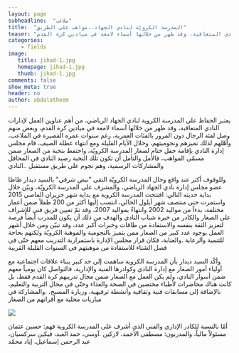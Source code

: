 ```yaml
---
layout: page
subheadline:  "ملاعب"
title:  "المدرسة الكرويّة لنادي الجهاد..مواهب على الطريق"
teaser: "يعتبر الحفاظ على المدرسة الكروية لنادي الجهاد الرياضي، من أهم عناوين العمل لإدارات النادي المتعاقبة، وقد ظهر من خلالها أسماء لامعة في ميادين كرة القدم"
categories:
    - fields
image:
   title: jihad-1.jpg
   homepage: jihad-1.jpg
   thumb: jihad-1.jpg
comments: false
show_meta: true
header: no
author: abdalatheem
---
```



يعتبر الحفاظ على المدرسة الكروية لنادي الجهاد الرياضي، من أهم عناوين العمل لإدارات النادي المتعاقبة، وقد ظهر من خلالها أسماء لامعة في ميادين كرة القدم، وبعض منهم وصل لفئة الرجال دون المرور بالفئات العمرية، رغم سنوات عمره القصيرة في الملاعب، وأهّلهم لذلك تميزهم ونجوميتهم، وخلال الأيام القليلة ومع انتهاء عطلة الصيف، قام مجلس إدارة النادي بإقامة حفل ختام لصغار المدرسة الكرويّة، واحتفظ بنخبة من الصغار ضمن مسمّى المواهب، فالأمل والتأمل أن تكون تلك النخبة رصيد النادي في المحافل والمشاركات الرسمية، وهم نجوم على طريق مستقبل ..النادي

وللوقوف أكثر عند واقع وحال المدرسة الكرويّة التقى "نبض شرقي" بالسيد ديدار ظاظا عضو مجلس إدارة نادي الجهاد الرياضي، والمشرف على المدرسة الكرويّة، وبيّن خلال بداية حديثه التالي: افتتحت المدرسة الكروية مع بداية شهر حزيران الماضي 2015 واستمرت حتى منتصف شهر أيلول الحالي، انتسب إليها أكثر من 200 طفلاً ضمن أعمار مختلفة، بدءاً من مواليد 2002 وانتهاءً بمواليد 2007، وقد تمّ تعيين فريق فني للإشراف على الصغار والكادر من خيرة شباب النادي والهدف من ذلك أن يكون للمدرب أيضاً فرصة لتعزيز الثقة بنفسه والاستفادة من طاقات وخبرات أكبر عدد، وقد تبيّن ومن خلال أشهر العمل بوجود عدد كبير من الصغار ممن يتميز بالنجومية والموهبة الكرويّة ولكنهم بحاجة للتنمية والرعاية .والعناية، فكان قرار مجلس الإدارة باستمرارية التدريب معهم حتّى في فصل الشتاء للاستفادة من موهبتهم في السنوات القليلة القريبة

وأكّد السيد ديدار بأن المدرسة الكروية ساهمت إلى حد كبير ببناء علاقات اجتماعية مع أولياء أمور الصغار مع إدارة النادي وكوادرها الفنية والإدارية، فالتواصل كان يومياً معهم ضمن أسوار النادي، ولم يكن العمل مع الصغار ضمن مجال تدريبهم كرة القدم فقط، بل كانت هناك محاضرات لأطباء مختصين في الصحة والغذاء وحتّى في مجال التربية والتعليم، بالإضافة إلى مسابقات فنية وثقافية وأنشطة ترفيهية، وزيارة المسبح، .والمشاركة في مباريات محلية مع أقرانهم من الصغار

<img src="{{ site.url }}/images/jihad-2.jpg"/>


أمّا بالنسبة للكادر الإداري والفني الذي أشرف على المدرسة الكروية فهم: حسين عثمان مسئولاً مالياً، والمدربون: مصطفى الأحمد، لازكين .آوسي، حمد العبد، فيكين سركسيان، عبد الرحمن إسماعيل، إياد محمّد
